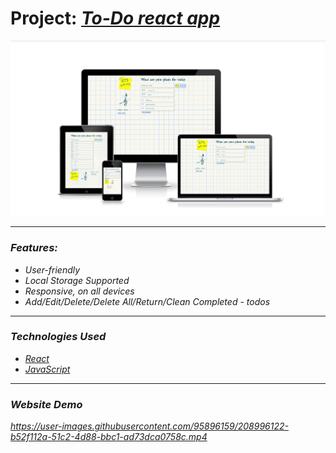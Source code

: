 <h1>Project: <em><a href="https://todo-list-mvstoyan.netlify.app" target="_blank">To-Do react app</a><em></h1>
    <img src="responsiveToDo.png" alt="" width="auto">
<hr>
  <h3>Features:</h3>
    <ul>
      <li>User-friendly</li>
      <li>Local Storage Supported</li>
      <li>Responsive, on all devices</li>
      <li>Add/Edit/Delete/Delete All/Return/Clean Completed - todos</li>
   </ul>
<hr>
  <h3>Technologies Used</h3>
   <ul>
      <li><a href="https://reactjs.org/" target="_blank">React</a></li>
      <li><a href="https://www.w3schools.com/js/" target="_blank">JavaScript</a></li>
   </ul>
<hr>
  <h3>Website Demo</h3>
<div>

https://user-images.githubusercontent.com/95896159/208996122-b52f112a-51c2-4d88-bbc1-ad73dca0758c.mp4
</div>
